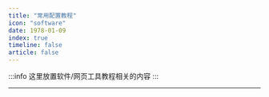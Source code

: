 ```yaml
---
title: "常用配置教程"
icon: "software"
date: 1978-01-09
index: true
timeline: false
article: false
---
```


:::info
这里放置软件/网页工具教程相关的内容
:::

--- 
<AutoCatalog />
